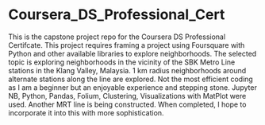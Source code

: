 # Coursera_DS_Professional_Cert
This is the capstone project repo for the Coursera DS Professional Certifcate.
This project requires framing a project using Foursquare with Python and other available libraries to explore neighborhoods. The selected topic is exploring neighborhoods in the vicinity of the SBK Metro Line stations in the Klang Valley, Malaysia. 1 km radius neighborhoods around alternate stations along the line are explored. Not the most efficient coding as I am a beginner but an enjoyable experience and stepping stone. Jupyter NB, Python, Pandas, Folium, Clustering, Visualizations with MatPlot were used. Another MRT line is being constructed. When completed, I hope to incorporate it into this with more sophistication.
